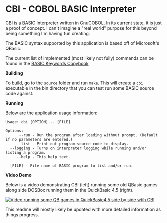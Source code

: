 # CBI - COBOL BASIC Interpreter 
CBI is a BASIC Interpreter written in GnuCOBOL. In its current state, it is just a proof of concept. I can't imagine a "real world" purpose for this beyond being something I'm having fun creating. 


The BASIC syntax supported by this application is based off of Microsoft's QBasic.


The current list of implemented (most likely not fully) commands can be found in the [BASIC Keywords Copybook](https://github.com/shamrice/cbi/blob/main/source/copybooks/basic_keywords.cpy)


**Building**

To build, go to the ```source``` folder and run ```make```. This will create a ```cbi``` executable in the bin directory that you can test run some BASIC source code against.


**Running**

Below are the application usage information:

```
Usage: cbi [OPTION]... [FILE]
 
Options:
      --run - Run the program after loading without prompt. (Default if no parameters are entered.)
     --list - Print out program source code to display.
  --logging - Turns on interpreter logging while running and/or listing a program.
     --help - This help text.
 
  [FILE] - File name of BASIC program to list and/or run.
```


**Video Demo**

Below is a video demonstrating CBI (left) running some old QBasic games along side DOSBox running them in the QuickBasic 4.5 (right).

[![Video running some QB games in QuickBasic4.5 side by side wtih CBI](https://img.youtube.com/vi/EG0zFT60MBk/0.jpg)](https://youtu.be/EG0zFT60MBk)



This readme will mostly likely be updated with more detailed information as things progress. 
